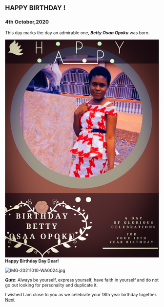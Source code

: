## HAPPY BIRTHDAY !

###  4th October,2020
This day marks the day an admirable one, _**Betty Osaa Opoku**_ was born.

![birthdayp.jpg](/docs/birthdayp.jpg)
**Happy Birthday Day Dear!**

![IMG-20211010-WA0024.jpg](https://github.com/Scargeo/scartty.github.io/blob/cc453012e0e9110ba3b4960c22ca02c71c571348/IMG-20211010-WA0024.jpg)

_**Qute**_:  Always be yourself, express yourself, have faith in yourself and do not go out looking for personality and duplicate it.

I wished I am close to you as we celebrate your 18th year birthday together.
[Next](before.html)


